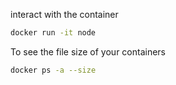interact with the container

```bash
docker run -it node
```
To see the file size of your containers

```bash
docker ps -a --size
```